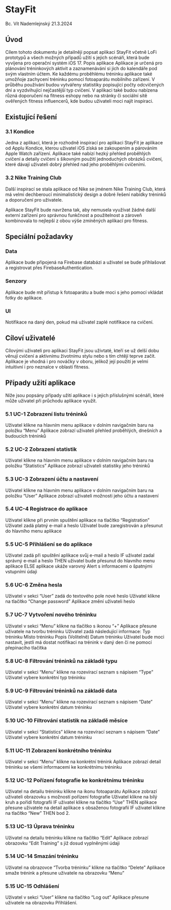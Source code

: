 # StayFit

Bc. Vít Nademlejnský 
21.3.2024

## Úvod
Cílem tohoto dokumentu je detailněji popsat aplikaci StayFit včetně LoFi prototypů a všech možných případů užití s jejich scénáři, která bude vyvíjena pro operační systém iOS 17.
Popis aplikace
Aplikace je určená pro plánování tréninkových aktivit a zaznamenávání si jich do kalendáře pod svým vlastním účtem. Ke každému proběhlému tréninku aplikace také umožňoje zachycení tréninku pomocí fotoaparátu mobilního zařízení. V průběhu používání budou vytvářeny statistiky popisující počty odcvičených dní a vyzdvihující nejčastější typ cvičení. V aplikaci také budou nabízena různá doporučení na fitness eshopy nebo na stránky či sociální sítě ověřených fitness influencerů, kde budou uživateli moci najít inspiraci.

## Existující řešení
### 3.1 Kondice
Jedna z aplikací, která je rozhodně inspirací pro aplikaci StayFit je aplikace od Applu Kondice, kterou uživatel iOS získá se zakoupením a párováním Apple Watch zařízení.
Aplikace také nabízí hezký přehled proběhlých cvičení a detaily cvičení s šikovným použití jednoduchých obrázků cvičení, které dávají uživateli dobrý přehled nad jeho proběhlými cvičeními.

### 3.2 Nike Training Club
Další inspirací se stala aplikace od Nike se jménem Nike Training Club, která má velmi dechberoucí minimalistický design a dobré řešení nabídky tréninků a doporučení pro uživatele.

Aplikace StayFit bude navržena tak, aby nemusela využívat žádné další externí zařízení pro správnou funkčnost a použitelnost a zároveň kombinovala to nejlepší z obou výše zmíněných aplikací pro fitness.

## Speciální požadavky
### Data
Aplikace bude připojená na Firebase databázi a uživatel se bude přihlašovat a registrovat přes FirebaseAuthentication.
### Senzory
Aplikace bude mít přístup k fotoaparátu a bude moci s jeho pomocí vkládat fotky do aplikace.
### UI
Notifikace na daný den, pokud má uživatel zaplé notifikace na cvičení.

## Cíloví uživatelé
Cílovými uživateli pro aplikaci StayFit jsou uživtaté, kteří se už delší dobu věnují cvičení a aktivnímu životnímu stylu nebo s tím chtějí teprve začít. Aplikace je vhodná i pro nováčky v oboru, jelikož její použití je velmi intuitivní i pro neznalce v oblasti fitness.

## Případy užití aplikace
Níže jsou popsány případy užití aplikace i s jejich příslušnými scénáři, které může uživatel při průchodu aplikace využít.
### 5.1  UC-1 Zobrazení listu tréninků
Uživatel klikne na hlavním menu aplikace v dolním navigačním baru na položku “Menu”
Aplikace zobrazí uživateli přehled proběhlých, dnešních a budoucích tréninků
### 5.2  UC-2 Zobrazení statistik
Uživatel klikne na hlavním menu aplikace v dolním navigačním baru na položku “Statistics”
Aplikace zobrazí uživateli statistiky jeho tréninků
### 5.3  UC-3 Zobrazení účtu a nastavení
Uživatel klikne na hlavním menu aplikace v dolním navigačním baru na položku “User”
Aplikace zobrazí uživateli možnosti jeho účtu a nastavení
### 5.4  UC-4 Registrace do aplikace
Uživatel klikne při prvním spuštění aplikace na tlačítko “Registration”
Uživatel zadá platný e-mail a heslo
Uživatel bude zaregistrován a přesunut do hlavního menu aplikace 
### 5.5  UC-5 Přihlášení se do aplikace
Uživatel zadá při spuštění aplikace svůj e-mail a heslo
IF uživatel zadal správný e-mail a heslo
THEN uživatel bude přesunut do hlavního menu aplikace
ELSE aplikace ukáže varovný Alert s informacemi o špatnými vstupními údaji
### 5.6  UC-6 Změna hesla
Uživatel v sekci “User” zadá do textového pole nové heslo
Uživatel klikne na tlačítko “Change password”
Aplikace změní uživateli heslo
### 5.7  UC-7 Vytvoření nového tréninku
Uživatel v sekci “Menu” klikne na tlačítko s ikonou “+”
Aplikace přesune uživatele na tvorbu tréninku
Uživatel zadá následující informace:
Typ tréninku
Místo tréninku
Popis (Volitelně)
Datum tréninku
Uživatel bude moci nastavit, jestli má dostat notifikaci na trénink v daný den či ne pomocí přepínacího tlačítka
### 5.8  UC-8 Filtrování tréninků na základě typu
Uživatel v sekci “Menu” klikne na rozevírací seznam s nápisem “Type”
Uživatel vybere konkrétní typ tréninku
### 5.9  UC-9 Filtrování tréninků na základě data
Uživatel v sekci “Menu” klikne na rozevírací seznam s nápisem “Date”
Uživatel vybere konkrétní datum tréninku
### 5.10  UC-10 Filtrování statistik na základě měsíce
Uživatel v sekci “Statistics” klikne na rozevírací seznam s nápisem “Date”
Uživatel vybere konkrétní datum tréninku
### 5.11  UC-11 Zobrazení konkrétního tréninku
Uživatel v sekci “Menu” klikne na konkrétní trénink
Aplikace zobrazí detail tréninku se všemi informacemi ke konkrétnímu tréninku
### 5.12  UC-12 Pořízení fotografie ke konkrétnímu tréninku
Uživatel na detailu tréninku klikne na ikonu fotoaparátu
Aplikace zobrazí uživateli obrazovku s možností pořízení fotografie
Uživatel klikne na bílý kruh a pořídí fotografii
IF uživatel klikne na tlačítko “Use” THEN aplikace přesune uživatele na detail aplikace s obsaženou fotografií
IF uživatel klikne na tlačítko “New” THEN bod 2.
### 5.13 UC-13 Úprava tréninku
Uživatel na detailu tréninku klikne na tlačítko “Edit”
Aplikace zobrazí obrazovku “Edit Training” s již dosud vyplněnými údaji
### 5.14 UC-14 Smazání tréninku
Uživatel na obrazovce “Tvorba tréninku” klikne na tlačítko “Delete”
Aplikace smaže trénink a přesune uživatele na obrazovku “Menu”
### 5.15  UC-15 Odhlášení
Uživatel v sekci “User” klikne na tlačítko “Log out”
Aplikace přesune uživatele na obrazovku Přihlášení.

